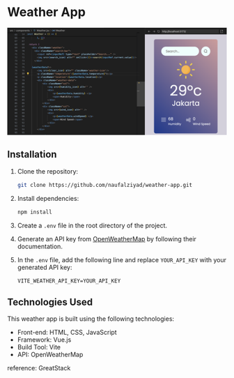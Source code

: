 # Weather App
![Todo App](/weather-app.png)

## Installation

1. Clone the repository:

    ```bash
    git clone https://github.com/naufalziyad/weather-app.git
    ```

2. Install dependencies:

    ```bash
    npm install
    ```

3. Create a `.env` file in the root directory of the project.

4. Generate an API key from [OpenWeatherMap](https://openweathermap.org/) by following their documentation.

5. In the `.env` file, add the following line and replace `YOUR_API_KEY` with your generated API key:

    ```plaintext
    VITE_WEATHER_API_KEY=YOUR_API_KEY
    ```

## Technologies Used

This weather app is built using the following technologies:

- Front-end: HTML, CSS, JavaScript
- Framework: Vue.js
- Build Tool: Vite
- API: OpenWeatherMap

reference: GreatStack